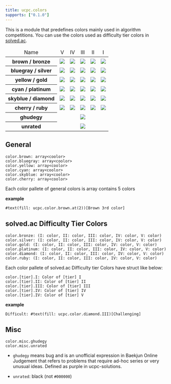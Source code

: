 ```yaml
---
title: ucpc.colors
supports: ["0.1.0"]
---
```


This is a module that predefines colors mainly used in algorithm competitions. You can use the colors used as difficulty tier colors in [solved.ac](https://solved.ac).

<table
  style="text-align: center; vertical-align: middle;"
>
  <thead>
    <td scope="col">Name</td>
    <td scope="col">V</td>
    <td scope="col">IV</td>
    <td scope="col">III</td>
    <td scope="col">II</td>
    <td scope="col">I</td>
  </thead>
  <tbody>
    <tr>
      <th scope="row">brown / bronze</th>
      <td><img src="https://placehold.co/16x16/9d4900/9d4900" /></td>
      <td><img src="https://placehold.co/16x16/a54f00/a54f00" /></td>
      <td><img src="https://placehold.co/16x16/ad5600/ad5600" /></td>
      <td><img src="https://placehold.co/16x16/b55d0a/b55d0a" /></td>
      <td><img src="https://placehold.co/16x16/c67739/c67739" /></td>
    <tr>
    <tr>
      <th scope="row">bluegray / silver</th>
      <td><img src="https://placehold.co/16x16/38546e/38546e" /></td>
      <td><img src="https://placehold.co/16x16/3d5a74/3d5a74" /></td>
      <td><img src="https://placehold.co/16x16/435f7a/435f7a" /></td>
      <td><img src="https://placehold.co/16x16/496580/496580" /></td>
      <td><img src="https://placehold.co/16x16/4e6a86/4e6a86" /></td>
    </tr>
    <tr>
      <th scope="row">yellow / gold</th>
      <td><img src="https://placehold.co/16x16/d28500/d28500" /></td>
      <td><img src="https://placehold.co/16x16/df8f00/df8f00" /></td>
      <td><img src="https://placehold.co/16x16/ec9a00/ec9a00" /></td>
      <td><img src="https://placehold.co/16x16/f9a518/f9a518" /></td>
      <td><img src="https://placehold.co/16x16/ffb028/ffb028" /></td>
    </tr>
    <tr>
      <th scope="row">cyan / platinum</th>
      <td><img src="https://placehold.co/16x16/00c78b/00c78b" /></td>
      <td><img src="https://placehold.co/16x16/00d497/00d497" /></td>
      <td><img src="https://placehold.co/16x16/27e2a4/27e2a4" /></td>
      <td><img src="https://placehold.co/16x16/3ef0b1/3ef0b1" /></td>
      <td><img src="https://placehold.co/16x16/51fdbd/51fdbd" /></td>
    </tr>
    <tr>
      <th scope="row">skyblue / diamond</th>
      <td><img src="https://placehold.co/16x16/009ee5/009ee5" /></td>
      <td><img src="https://placehold.co/16x16/00a9f0/00a9f0" /></td>
      <td><img src="https://placehold.co/16x16/00b4fc/00b4fc" /></td>
      <td><img src="https://placehold.co/16x16/2bbfff/2bbfff" /></td>
      <td><img src="https://placehold.co/16x16/41caff/41caff" /></td>
    </tr>
    <tr>
      <th scope="row">cherry / ruby</th>
      <td><img src="https://placehold.co/16x16/e0004c/e0004c" /></td>
      <td><img src="https://placehold.co/16x16/ea0053/ea0053" /></td>
      <td><img src="https://placehold.co/16x16/f5005a/f5005a" /></td>
      <td><img src="https://placehold.co/16x16/ff0062/ff0062" /></td>
      <td><img src="https://placehold.co/16x16/ff3071/ff3071" /></td>
    </tr>
    <tr>
      <th scope="row">ghudegy</th>
      <td colspan="5"><img src="https://placehold.co/16x16/8769af/8769af" /></td>
    </tr>
    <tr>
      <th scope="row">unrated</th>
      <td colspan="5"><img src="https://placehold.co/16x16/2d2d2d/2d2d2d" /></td>
    </tr>
  </tbody>
</table>

## General
```typst
color.brown: array<coolor>
color.bluegray: array<coolor>
color.yellow: array<coolor>
color.cyan: array<coolor>
color.skyblue: array<coolor>
color.cherry: array<coolor>
```

Each color pallete of general colors is array contains 5 colors

**example**
```typst
#text(fill: ucpc.color.brown.at(2))[Brown 3rd color]
```

## solved.ac Difficulty Tier Colors
```typst
color.bronze: (I: color, II: color, III: color, IV: color, V: color)
color.silver: (I: color, II: color, III: color, IV: color, V: color)
color.gold: (I: color, II: color, III: color, IV: color, V: color)
color.platinum: (I: color, II: color, III: color, IV: color, V: color)
color.diamond: (I: color, II: color, III: color, IV: color, V: color)
color.ruby: (I: color, II: color, III: color, IV: color, V: color)
```

Each color pallete of solved.ac Difficulty tier Colors have struct like below:

```typst
color.[tier].I: Color of [tier] I
color.[tier].II: Color of [tier] II
color.[tier].III: Color of [tier] III
color.[tier].IV: Color of [tier] IV
color.[tier].IV: Color of [tier] V
```

**example**
```typst
Difficult: #text(fill: ucpc.color.diamond.III)[Challenging]
```

## Misc
```typst
color.misc.ghudegy
color.misc.unrated
```

- `ghudegy` means bug and is an unofficial expression in Baekjun Online Judgement that refers to problems that require ad-hoc series or very unusual ideas. Defined as purple in ucpc-solutions.

- `unrated`: black (not `#000000`)
